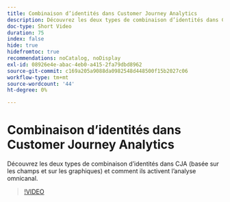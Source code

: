 ```yaml
---
title: Combinaison d’identités dans Customer Journey Analytics
description: Découvrez les deux types de combinaison d’identités dans CJA (basée sur les champs et sur les graphiques) et comment ils activent l’analyse omnicanal.
doc-type: Short Video
duration: 75
index: false
hide: true
hidefromtoc: true
recommendations: noCatalog, noDisplay
exl-id: 08926e4e-abac-4eb0-a415-2fa79dbd8962
source-git-commit: c169a205a9088da0982548d448500f15b2027c06
workflow-type: tm+mt
source-wordcount: '44'
ht-degree: 0%

---
```


# Combinaison d’identités dans Customer Journey Analytics

Découvrez les deux types de combinaison d’identités dans CJA (basée sur les champs et sur les graphiques) et comment ils activent l’analyse omnicanal.

<!-- 62_S113_3442460_74_identity-stitching-in-customer-journey-analytics -->
>[!VIDEO](https://video.tv.adobe.com/v/3459995/?learn=on&enablevpops=true&captions=fre_fr)
